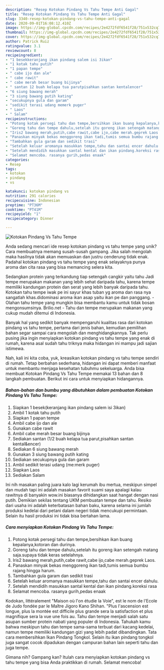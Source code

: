 ```yaml
---
description: "Resep Kotokan Pindang Vs Tahu Tempe Anti Gagal"
title: "Resep Kotokan Pindang Vs Tahu Tempe Anti Gagal"
slug: 3340-resep-kotokan-pindang-vs-tahu-tempe-anti-gagal
date: 2020-09-01T16:08:12.410Z
image: https://img-global.cpcdn.com/recipes/2e4272fdf6541f28/751x532cq70/kotokan-pindang-vs-tahu-tempe-foto-resep-utama.jpg
thumbnail: https://img-global.cpcdn.com/recipes/2e4272fdf6541f28/751x532cq70/kotokan-pindang-vs-tahu-tempe-foto-resep-utama.jpg
cover: https://img-global.cpcdn.com/recipes/2e4272fdf6541f28/751x532cq70/kotokan-pindang-vs-tahu-tempe-foto-resep-utama.jpg
author: Patrick Ruiz
ratingvalue: 3.1
reviewcount: 8
recipeingredient:
- "1 besekkeranjang ikan pindang salem isi 3ikan"
- "1 kotak tahu putih"
- "1 papan tempe"
- " cabe ijo dan ale"
- " cabe rawit"
- " cabe merah besar buang bijinya"
- " santan 12 buah kelapa tua parutpisahkan santan kentalencer"
- "6 siung bawang merah"
- "3 siung bawang putih kating"
- "secukupnya gula dan garam"
- "sedikit terasi udang memerk puger"
- " Laos"
- " Salam"
recipeinstructions:
- "Potong kotak persegi tahu dan tempe,bersihkan ikan buang kepalanya,kotoran dan durinya."
- "Goreng tahu dan tempe dahulu,setelah itu goreng ikan setengah matang saja.supaya tidak keras setelahnya."
- "Iris2 bawang merah,putih,cabe rawit,cabe ijo,cabe merah.geprek Laos."
- "Panaskan minyak bekas menggoreng ikan tadi,tumis semua bumbu rajang hingga harum."
- "Tambahkan gula garam dan sedikit trasi"
- "Setelah keluar aromanya masukkan tempe,tahu dan santai encer dahulu."
- "Setelah mendidih masukkan santal kental dan ikan pindang.koreksi rasa"
- "Selamat mencoba. rasanya gurih,pedas enaak"
categories:
- Resep
tags:
- kotokan
- pindang
- vs

katakunci: kotokan pindang vs 
nutrition: 291 calories
recipecuisine: Indonesian
preptime: "PT36M"
cooktime: "PT41M"
recipeyield: "1"
recipecategory: Dinner

---
```



![Kotokan Pindang Vs Tahu Tempe](https://img-global.cpcdn.com/recipes/2e4272fdf6541f28/751x532cq70/kotokan-pindang-vs-tahu-tempe-foto-resep-utama.jpg)

Anda sedang mencari ide resep kotokan pindang vs tahu tempe yang unik? Cara membuatnya memang susah-susah gampang. Jika salah mengolah maka hasilnya tidak akan memuaskan dan justru cenderung tidak enak. Padahal kotokan pindang vs tahu tempe yang enak selayaknya punya aroma dan cita rasa yang bisa memancing selera kita.

Sedangkan protein yang terkandung tiap setengah cangkir yaitu tahu Jadi tempe merupakan makanan yang lebih sehat daripada tahu, karena tempe memiliki kandungan protein dan serat yang lebih banyak daripada tahu. Kotokan tahu tempe iwak pe ini sayur khas tuban yg aroma dan rasa nya sangatlah khas.didominasi aroma ikan asap yaitu ikan pe dan panggang. - Olahan tahu tempe yang mungkin bisa membantu kamu untuk tidak bosan mengonsumsinya. Brilio.net - Tahu dan tempe merupakan makanan yang cukup mudah ditemui di Indonesia.

Banyak hal yang sedikit banyak mempengaruhi kualitas rasa dari kotokan pindang vs tahu tempe, pertama dari jenis bahan, kemudian pemilihan bahan segar sampai cara mengolah dan menghidangkannya. Tak perlu pusing jika ingin menyiapkan kotokan pindang vs tahu tempe yang enak di rumah, karena asal sudah tahu triknya maka hidangan ini mampu jadi sajian istimewa.


Nah, kali ini kita coba, yuk, kreasikan kotokan pindang vs tahu tempe sendiri di rumah. Tetap berbahan sederhana, hidangan ini dapat memberi manfaat untuk membantu menjaga kesehatan tubuhmu sekeluarga. Anda bisa membuat Kotokan Pindang Vs Tahu Tempe memakai 13 bahan dan 8 langkah pembuatan. Berikut ini cara untuk menyiapkan hidangannya.

<!--inarticleads1-->

##### Bahan-bahan dan bumbu yang dibutuhkan dalam pembuatan Kotokan Pindang Vs Tahu Tempe:

1. Siapkan 1 besek(keranjang ikan pindang salem isi 3ikan)
1. Ambil 1 kotak tahu putih
1. Siapkan 1 papan tempe
1. Ambil  cabe ijo dan ale
1. Gunakan  cabe rawit
1. Ambil  cabe merah besar buang bijinya
1. Sediakan  santan (1/2 buah kelapa tua parut,pisahkan santan kental&amp;encer)
1. Sediakan 6 siung bawang merah
1. Gunakan 3 siung bawang putih kating
1. Sediakan secukupnya gula dan garam
1. Ambil sedikit terasi udang (me:merk puger)
1. Siapkan  Laos
1. Sediakan  Salam


Ini nih masakan paling juara kalo lagi kerumah ibu mertua, meskipun simpel dan mudah tapi ini adalah masakan favorit suami saya apalagi kalau rawitnya di banyakin wow.ini biasanya dihidangkan saat hangat dengan nasi putih. Demikian sekilas tentang UKM pembuatan tempe dan tahu. Resiko dari usaha ini adalah keterbatasan bahan baku, karena selama ini jumlah produksi kedelai dari petani dalam negeri tidak mencukupi permintaan. Selain itu hasil produksi ini tidak bisa bertahan lama. 

<!--inarticleads2-->

##### Cara menyiapkan Kotokan Pindang Vs Tahu Tempe:

1. Potong kotak persegi tahu dan tempe,bersihkan ikan buang kepalanya,kotoran dan durinya.
1. Goreng tahu dan tempe dahulu,setelah itu goreng ikan setengah matang saja.supaya tidak keras setelahnya.
1. Iris2 bawang merah,putih,cabe rawit,cabe ijo,cabe merah.geprek Laos.
1. Panaskan minyak bekas menggoreng ikan tadi,tumis semua bumbu rajang hingga harum.
1. Tambahkan gula garam dan sedikit trasi
1. Setelah keluar aromanya masukkan tempe,tahu dan santai encer dahulu.
1. Setelah mendidih masukkan santal kental dan ikan pindang.koreksi rasa
1. Selamat mencoba. rasanya gurih,pedas enaak


Kodokan, littéralement &#34;Maison où l&#39;on étudie la Voie&#34;, est le nom de l&#39;Ecole de Judo fondée par le Maître Jigoro Kano Shihan. &#34;Plus l&#39;ascension est longue, plus la montée est difficile plus grande sera la satisfaction et plus magnifique sera la vue une fois au. Tahu dan tempe menjadi salah satu asupan sumber protein nabati yang populer di Indonesia. Tahukah kamu bahwa meskipun tahu dan tempe sama-sama terbuat dari kacang kedelai, namun tempe memiliki kandungan gizi yang lebih padat dibandingkan. Tata cara membersihkan Ikan Pindang Tongkol. Selain itu ikan pindang tongkol juga sangat cocok dipadukan dengan campuran bahan lain seperti tahu dan juga tempe. 

Gimana nih? Gampang kan? Itulah cara menyiapkan kotokan pindang vs tahu tempe yang bisa Anda praktikkan di rumah. Selamat mencoba!
